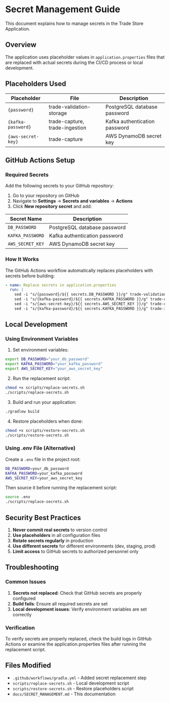 # Secret Management Guide

This document explains how to manage secrets in the Trade Store Application.

## Overview

The application uses placeholder values in `application.properties` files that are replaced with actual secrets during the CI/CD process or local development.

## Placeholders Used

| Placeholder | File | Description |
|-------------|------|-------------|
| `{password}` | trade-validation-storage | PostgreSQL database password |
| `{kafka-password}` | trade-capture, trade-ingestion | Kafka authentication password |
| `{aws-secret-key}` | trade-capture | AWS DynamoDB secret key |

## GitHub Actions Setup

### Required Secrets

Add the following secrets to your GitHub repository:

1. Go to your repository on GitHub
2. Navigate to **Settings** → **Secrets and variables** → **Actions**
3. Click **New repository secret** and add:

| Secret Name | Description |
|-------------|-------------|
| `DB_PASSWORD` | PostgreSQL database password |
| `KAFKA_PASSWORD` | Kafka authentication password |
| `AWS_SECRET_KEY` | AWS DynamoDB secret key |

### How It Works

The GitHub Actions workflow automatically replaces placeholders with secrets before building:

```yaml
- name: Replace secrets in application.properties
  run: |
    sed -i "s/{password}/${{ secrets.DB_PASSWORD }}/g" trade-validation-storage/src/main/resources/application.properties
    sed -i "s/{kafka-password}/${{ secrets.KAFKA_PASSWORD }}/g" trade-capture/src/main/resources/application.properties
    sed -i "s/{aws-secret-key}/${{ secrets.AWS_SECRET_KEY }}/g" trade-capture/src/main/resources/application.properties
    sed -i "s/{kafka-password}/${{ secrets.KAFKA_PASSWORD }}/g" trade-ingestion/src/main/resources/application.properties
```

## Local Development

### Using Environment Variables

1. Set environment variables:
```bash
export DB_PASSWORD="your_db_password"
export KAFKA_PASSWORD="your_kafka_password"
export AWS_SECRET_KEY="your_aws_secret_key"
```

2. Run the replacement script:
```bash
chmod +x scripts/replace-secrets.sh
./scripts/replace-secrets.sh
```

3. Build and run your application:
```bash
./gradlew build
```

4. Restore placeholders when done:
```bash
chmod +x scripts/restore-secrets.sh
./scripts/restore-secrets.sh
```

### Using .env File (Alternative)

Create a `.env` file in the project root:

```bash
DB_PASSWORD=your_db_password
KAFKA_PASSWORD=your_kafka_password
AWS_SECRET_KEY=your_aws_secret_key
```

Then source it before running the replacement script:

```bash
source .env
./scripts/replace-secrets.sh
```

## Security Best Practices

1. **Never commit real secrets** to version control
2. **Use placeholders** in all configuration files
3. **Rotate secrets regularly** in production
4. **Use different secrets** for different environments (dev, staging, prod)
5. **Limit access** to GitHub secrets to authorized personnel only

## Troubleshooting

### Common Issues

1. **Secrets not replaced**: Check that GitHub secrets are properly configured
2. **Build fails**: Ensure all required secrets are set
3. **Local development issues**: Verify environment variables are set correctly

### Verification

To verify secrets are properly replaced, check the build logs in GitHub Actions or examine the application.properties files after running the replacement script.

## Files Modified

- `.github/workflows/gradle.yml` - Added secret replacement step
- `scripts/replace-secrets.sh` - Local development script
- `scripts/restore-secrets.sh` - Restore placeholders script
- `docs/SECRET_MANAGEMENT.md` - This documentation
